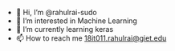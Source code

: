 - 👋 Hi, I’m @rahulrai-sudo
- 👀 I’m interested in Machine Learning
- 🌱 I’m currently learning keras
- 📫 How to reach me 18it011.rahulrai@giet.edu

<!---
rahulrai-sudo/rahulrai-sudo is a ✨ special ✨ repository because its `README.md` (this file) appears on your GitHub profile.
You can click the Preview link to take a look at your changes.
--->
